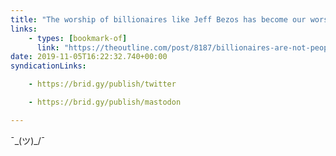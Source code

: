 ```yaml
---
title: "The worship of billionaires like Jeff Bezos has become our worst religion | The Outline"
links:
    - types: [bookmark-of]
      link: "https://theoutline.com/post/8187/billionaires-are-not-people"
date: 2019-11-05T16:22:32.740+00:00
syndicationLinks:

    - https://brid.gy/publish/twitter

    - https://brid.gy/publish/mastodon

---
```


¯\_(ツ)_/¯